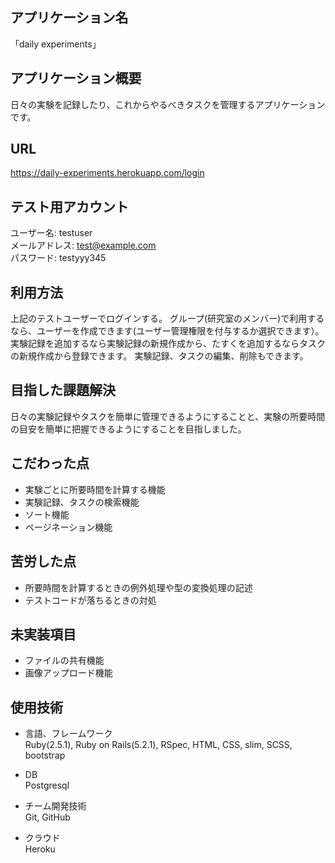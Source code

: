 ## アプリケーション名
「daily experiments」

## アプリケーション概要
日々の実験を記録したり、これからやるべきタスクを管理するアプリケーションです。

## URL
https://daily-experiments.herokuapp.com/login

## テスト用アカウント
ユーザー名: testuser  
メールアドレス: test@example.com  
パスワード: testyyy345

## 利用方法
上記のテストユーザーでログインする。
グループ(研究室のメンバー)で利用するなら、ユーザーを作成できます(ユーザー管理権限を付与するか選択できます）。
実験記録を追加するなら実験記録の新規作成から、たすくを追加するならタスクの新規作成から登録できます。
実験記録、タスクの編集、削除もできます。

## 目指した課題解決
日々の実験記録やタスクを簡単に管理できるようにすることと、実験の所要時間の目安を簡単に把握できるようにすることを目指しました。

## こだわった点
- 実験ごとに所要時間を計算する機能
- 実験記録、タスクの検索機能
- ソート機能
- ページネーション機能

## 苦労した点
- 所要時間を計算するときの例外処理や型の変換処理の記述
- テストコードが落ちるときの対処

## 未実装項目
- ファイルの共有機能
- 画像アップロード機能

## 使用技術
- 言語、フレームワーク  
Ruby(2.5.1), Ruby on Rails(5.2.1), RSpec, HTML, CSS, slim, SCSS, bootstrap

- DB  
Postgresql

- チーム開発技術  
Git, GitHub

- クラウド  
Heroku
